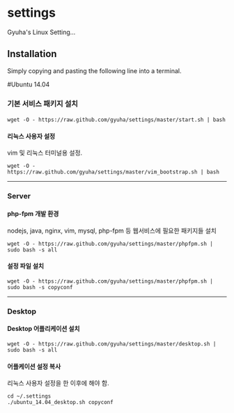 settings
========

Gyuha's Linux Setting...

## Installation

Simply copying and pasting the following line into a terminal.

#Ubuntu 14.04

### 기본 서비스 패키지 설치

#### 

    wget -O - https://raw.github.com/gyuha/settings/master/start.sh | bash

#### 리눅스 사용자 설정
vim 및 리눅스 터미널용 설정.

    wget -O - https://raw.github.com/gyuha/settings/master/vim_bootstrap.sh | bash

-----
### Server

#### php-fpm 개발 환경
nodejs, java, nginx, vim, mysql, php-fpm 등 웹서비스에 필요한 패키지들 설치

    wget -O - https://raw.github.com/gyuha/settings/master/phpfpm.sh | sudo bash -s all

#### 설정 파일 설치

    wget -O - https://raw.github.com/gyuha/settings/master/phpfpm.sh | sudo bash -s copyconf


-----
### Desktop

#### Desktop 어플리케이션 설치

    wget -O - https://raw.github.com/gyuha/settings/master/desktop.sh | sudo bash -s all

#### 어플케이션 설정 복사
리눅스 사용자 설정을 한 이후에 해야 함.

    cd ~/.settings
	./ubuntu_14.04_desktop.sh copyconf

